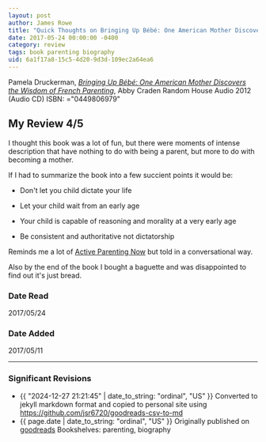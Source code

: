 ```yaml
---
layout: post
author: James Rowe
title: "Quick Thoughts on Bringing Up Bébé: One American Mother Discovers the Wisdom of French Parenting"
date: 2017-05-24 00:00:00 -0400
category: review
tags: book parenting biography
uid: 6a1f17a8-15c5-4d20-9d3d-109ec2a64ea6
---
```


Pamela Druckerman, *[Bringing Up Bébé: One American Mother Discovers the Wisdom of French Parenting](https://www.goodreads.com/book/show/13504382)*, Abby Craden Random House Audio 2012 (Audio CD) ISBN: ="0449806979"

## My Review 4/5

I thought this book was a lot of fun, but there were moments of intense description that have nothing to do with being a parent, but more to do with becoming a mother.

If I had to summarize the book into a few succient points it would be:

* Don't let you child dictate your life

* Let your child wait from an early age

* Your child is capable of reasoning and morality at a very early age

* Be consistent and authoritative not dictatorship

Reminds me a lot of [Active Parenting Now](https://www.goodreads.com/book/show/1343214) but told in a conversational way.

Also by the end of the book I bought a baguette and was disappointed to find out it's just bread.

### Date Read
2017/05/24

### Date Added
2017/05/11

---

### Significant Revisions

- {{ "2024-12-27 21:21:45" | date_to_string: "ordinal", "US" }} Converted to jekyll markdown format and copied to personal site using <https://github.com/jsr6720/goodreads-csv-to-md>
- {{ page.date | date_to_string: "ordinal", "US" }} Originally published on [goodreads](https://www.goodreads.com) Bookshelves: parenting, biography